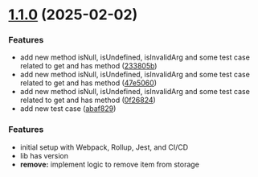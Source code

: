 # [1.1.0](https://github.com/pankajbisht/openDB/compare/v1.0.0...v1.1.0) (2025-02-02)


### Features

* add new method isNull, isUndefined, isInvalidArg and some test case related to get and has method ([233805b](https://github.com/pankajbisht/openDB/commit/233805b218be1b52f60ee64accbf298295f3cdbf))
* add new method isNull, isUndefined, isInvalidArg and some test case related to get and has method ([47e5060](https://github.com/pankajbisht/openDB/commit/47e5060efbaddba10be1b2bc546095a0ab82679c))
* add new method isNull, isUndefined, isInvalidArg and some test case related to get and has method ([0f26824](https://github.com/pankajbisht/openDB/commit/0f268245788acffa3a0c80486fe25858ce4d6b42))
* add new test case ([abaf829](https://github.com/pankajbisht/openDB/commit/abaf829cb9d4f0ed537fef7262711f2dae7905cc))

### Features

* initial setup with Webpack, Rollup, Jest, and CI/CD
* lib has version
* **remove:** implement logic to remove item from storage
